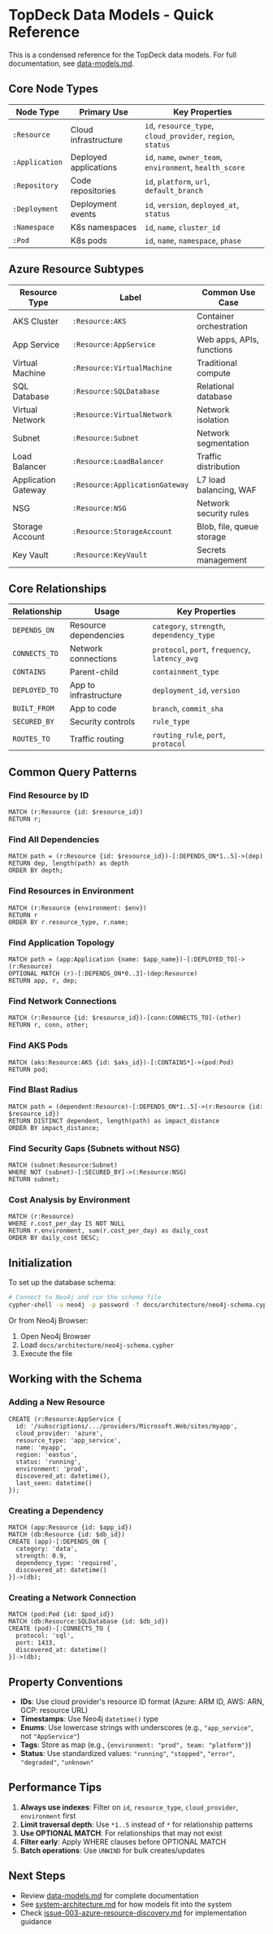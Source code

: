 # TopDeck Data Models - Quick Reference

This is a condensed reference for the TopDeck data models. For full documentation, see [data-models.md](data-models.md).

## Core Node Types

| Node Type | Primary Use | Key Properties |
|-----------|-------------|----------------|
| `:Resource` | Cloud infrastructure | `id`, `resource_type`, `cloud_provider`, `region`, `status` |
| `:Application` | Deployed applications | `id`, `name`, `owner_team`, `environment`, `health_score` |
| `:Repository` | Code repositories | `id`, `platform`, `url`, `default_branch` |
| `:Deployment` | Deployment events | `id`, `version`, `deployed_at`, `status` |
| `:Namespace` | K8s namespaces | `id`, `name`, `cluster_id` |
| `:Pod` | K8s pods | `id`, `name`, `namespace`, `phase` |

## Azure Resource Subtypes

| Resource Type | Label | Common Use Case |
|---------------|-------|-----------------|
| AKS Cluster | `:Resource:AKS` | Container orchestration |
| App Service | `:Resource:AppService` | Web apps, APIs, functions |
| Virtual Machine | `:Resource:VirtualMachine` | Traditional compute |
| SQL Database | `:Resource:SQLDatabase` | Relational database |
| Virtual Network | `:Resource:VirtualNetwork` | Network isolation |
| Subnet | `:Resource:Subnet` | Network segmentation |
| Load Balancer | `:Resource:LoadBalancer` | Traffic distribution |
| Application Gateway | `:Resource:ApplicationGateway` | L7 load balancing, WAF |
| NSG | `:Resource:NSG` | Network security rules |
| Storage Account | `:Resource:StorageAccount` | Blob, file, queue storage |
| Key Vault | `:Resource:KeyVault` | Secrets management |

## Core Relationships

| Relationship | Usage | Key Properties |
|--------------|-------|----------------|
| `DEPENDS_ON` | Resource dependencies | `category`, `strength`, `dependency_type` |
| `CONNECTS_TO` | Network connections | `protocol`, `port`, `frequency`, `latency_avg` |
| `CONTAINS` | Parent-child | `containment_type` |
| `DEPLOYED_TO` | App to infrastructure | `deployment_id`, `version` |
| `BUILT_FROM` | App to code | `branch`, `commit_sha` |
| `SECURED_BY` | Security controls | `rule_type` |
| `ROUTES_TO` | Traffic routing | `routing_rule`, `port`, `protocol` |

## Common Query Patterns

### Find Resource by ID
```cypher
MATCH (r:Resource {id: $resource_id})
RETURN r;
```

### Find All Dependencies
```cypher
MATCH path = (r:Resource {id: $resource_id})-[:DEPENDS_ON*1..5]->(dep)
RETURN dep, length(path) as depth
ORDER BY depth;
```

### Find Resources in Environment
```cypher
MATCH (r:Resource {environment: $env})
RETURN r
ORDER BY r.resource_type, r.name;
```

### Find Application Topology
```cypher
MATCH path = (app:Application {name: $app_name})-[:DEPLOYED_TO]->(r:Resource)
OPTIONAL MATCH (r)-[:DEPENDS_ON*0..3]-(dep:Resource)
RETURN app, r, dep;
```

### Find Network Connections
```cypher
MATCH (r:Resource {id: $resource_id})-[conn:CONNECTS_TO]-(other)
RETURN r, conn, other;
```

### Find AKS Pods
```cypher
MATCH (aks:Resource:AKS {id: $aks_id})-[:CONTAINS*]->(pod:Pod)
RETURN pod;
```

### Find Blast Radius
```cypher
MATCH path = (dependent:Resource)-[:DEPENDS_ON*1..5]->(r:Resource {id: $resource_id})
RETURN DISTINCT dependent, length(path) as impact_distance
ORDER BY impact_distance;
```

### Find Security Gaps (Subnets without NSG)
```cypher
MATCH (subnet:Resource:Subnet)
WHERE NOT (subnet)-[:SECURED_BY]->(:Resource:NSG)
RETURN subnet;
```

### Cost Analysis by Environment
```cypher
MATCH (r:Resource)
WHERE r.cost_per_day IS NOT NULL
RETURN r.environment, sum(r.cost_per_day) as daily_cost
ORDER BY daily_cost DESC;
```

## Initialization

To set up the database schema:

```bash
# Connect to Neo4j and run the schema file
cypher-shell -u neo4j -p password -f docs/architecture/neo4j-schema.cypher
```

Or from Neo4j Browser:
1. Open Neo4j Browser
2. Load `docs/architecture/neo4j-schema.cypher`
3. Execute the file

## Working with the Schema

### Adding a New Resource

```cypher
CREATE (r:Resource:AppService {
  id: '/subscriptions/.../providers/Microsoft.Web/sites/myapp',
  cloud_provider: 'azure',
  resource_type: 'app_service',
  name: 'myapp',
  region: 'eastus',
  status: 'running',
  environment: 'prod',
  discovered_at: datetime(),
  last_seen: datetime()
});
```

### Creating a Dependency

```cypher
MATCH (app:Resource {id: $app_id})
MATCH (db:Resource {id: $db_id})
CREATE (app)-[:DEPENDS_ON {
  category: 'data',
  strength: 0.9,
  dependency_type: 'required',
  discovered_at: datetime()
}]->(db);
```

### Creating a Network Connection

```cypher
MATCH (pod:Pod {id: $pod_id})
MATCH (db:Resource:SQLDatabase {id: $db_id})
CREATE (pod)-[:CONNECTS_TO {
  protocol: 'sql',
  port: 1433,
  discovered_at: datetime()
}]->(db);
```

## Property Conventions

- **IDs**: Use cloud provider's resource ID format (Azure: ARM ID, AWS: ARN, GCP: resource URL)
- **Timestamps**: Use Neo4j `datetime()` type
- **Enums**: Use lowercase strings with underscores (e.g., `"app_service"`, not `"AppService"`)
- **Tags**: Store as map (e.g., `{environment: "prod", team: "platform"}`)
- **Status**: Use standardized values: `"running"`, `"stopped"`, `"error"`, `"degraded"`, `"unknown"`

## Performance Tips

1. **Always use indexes**: Filter on `id`, `resource_type`, `cloud_provider`, `environment` first
2. **Limit traversal depth**: Use `*1..5` instead of `*` for relationship patterns
3. **Use OPTIONAL MATCH**: For relationships that may not exist
4. **Filter early**: Apply WHERE clauses before OPTIONAL MATCH
5. **Batch operations**: Use `UNWIND` for bulk creates/updates

## Next Steps

- Review [data-models.md](data-models.md) for complete documentation
- See [system-architecture.md](system-architecture.md) for how models fit into the system
- Check [issue-003-azure-resource-discovery.md](../issues/issue-003-azure-resource-discovery.md) for implementation guidance
